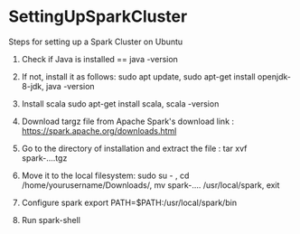 # SettingUpSparkCluster
Steps for setting up a Spark Cluster on Ubuntu

1. Check if Java is installed == java -version
2. If not, install it as follows: 
sudo apt update, sudo apt-get install openjdk-8-jdk, java -version 

3. Install scala
sudo apt-get install scala, scala -version

4. Download targz file from Apache Spark's download link : https://spark.apache.org/downloads.html

5. Go to the directory of installation and extract the file :
tar xvf spark-....tgz

6. Move it to the local filesystem:
sudo su - , cd /home/yourusername/Downloads/, mv spark-.... /usr/local/spark, exit

7. Configure spark
export PATH=$PATH:/usr/local/spark/bin

8. Run spark-shell
